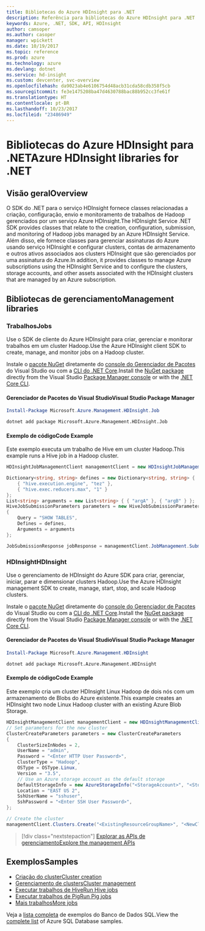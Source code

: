 ```yaml
---
title: Bibliotecas do Azure HDInsight para .NET
description: Referência para bibliotecas do Azure HDInsight para .NET
keywords: Azure, .NET, SDK, API, HDInsight
author: camsoper
ms.author: casoper
manager: wpickett
ms.date: 10/19/2017
ms.topic: reference
ms.prod: azure
ms.technology: azure
ms.devlang: dotnet
ms.service: hd-insight
ms.custom: devcenter, svc-overview
ms.openlocfilehash: da9023ab4e6106754d48acb31cda58cdb358f5cb
ms.sourcegitcommit: fe3e1475208ba47d4630788bac88b952cc3fe61f
ms.translationtype: HT
ms.contentlocale: pt-BR
ms.lasthandoff: 10/23/2017
ms.locfileid: "23486949"
---
```

# <a name="azure-hdinsight-libraries-for-net"></a><span data-ttu-id="dee96-104">Bibliotecas do Azure HDInsight para .NET</span><span class="sxs-lookup"><span data-stu-id="dee96-104">Azure HDInsight libraries for .NET</span></span>

## <a name="overview"></a><span data-ttu-id="dee96-105">Visão geral</span><span class="sxs-lookup"><span data-stu-id="dee96-105">Overview</span></span>

<span data-ttu-id="dee96-106">O SDK do .NET para o serviço HDInsight fornece classes relacionadas a criação, configuração, envio e monitoramento de trabalhos de Hadoop gerenciados por um serviço Azure HDInsight.</span><span class="sxs-lookup"><span data-stu-id="dee96-106">The HDInsight Service .NET SDK provides classes that relate to the creation, configuration, submission, and monitoring of Hadoop jobs managed by an Azure HDInsight Service.</span></span> <span data-ttu-id="dee96-107">Além disso, ele fornece classes para gerenciar assinaturas do Azure usando serviço HDInsight e configurar clusters, contas de armazenamento e outros ativos associados aos clusters HDInsight que são gerenciados por uma assinatura do Azure.</span><span class="sxs-lookup"><span data-stu-id="dee96-107">In addition, it provides classes to manage Azure subscriptions using the HDInsight Service and to configure the clusters, storage accounts, and other assets associated with the HDInsight clusters that are managed by an Azure subscription.</span></span>

## <a name="management-libraries"></a><span data-ttu-id="dee96-108">Bibliotecas de gerenciamento</span><span class="sxs-lookup"><span data-stu-id="dee96-108">Management libraries</span></span>

### <a name="jobs"></a><span data-ttu-id="dee96-109">Trabalhos</span><span class="sxs-lookup"><span data-stu-id="dee96-109">Jobs</span></span>

<span data-ttu-id="dee96-110">Use o SDK de cliente do Azure HDInsight para criar, gerenciar e monitorar trabalhos em um cluster Hadoop.</span><span class="sxs-lookup"><span data-stu-id="dee96-110">Use the Azure HDInsight client SDK to create, manage, and monitor jobs on a Hadoop cluster.</span></span> 

<span data-ttu-id="dee96-111">Instale o [pacote NuGet](https://www.nuget.org/packages/Microsoft.Azure.Management.HDInsight.Job) diretamente do [console do Gerenciador de Pacotes][PackageManager] do Visual Studio ou com a [CLI do .NET Core][DotNetCLI].</span><span class="sxs-lookup"><span data-stu-id="dee96-111">Install the [NuGet package](https://www.nuget.org/packages/Microsoft.Azure.Management.HDInsight.Job) directly from the Visual Studio [Package Manager console][PackageManager] or with the [.NET Core CLI][DotNetCLI].</span></span>

#### <a name="visual-studio-package-manager"></a><span data-ttu-id="dee96-112">Gerenciador de Pacotes do Visual Studio</span><span class="sxs-lookup"><span data-stu-id="dee96-112">Visual Studio Package Manager</span></span>

```powershell
Install-Package Microsoft.Azure.Management.HDInsight.Job
```

```bash
dotnet add package Microsoft.Azure.Management.HDInsight.Job
```

#### <a name="code-example"></a><span data-ttu-id="dee96-113">Exemplo de código</span><span class="sxs-lookup"><span data-stu-id="dee96-113">Code Example</span></span>

<span data-ttu-id="dee96-114">Este exemplo executa um trabalho de Hive em um cluster Hadoop.</span><span class="sxs-lookup"><span data-stu-id="dee96-114">This example runs a Hive job in a Hadoop cluster.</span></span>

```csharp
HDInsightJobManagementClient managementClient = new HDInsightJobManagementClient(clusterUri, credentials);

Dictionary<string, string> defines = new Dictionary<string, string> {
    { "hive.execution.engine", "tez" },
    { "hive.exec.reducers.max", "1" }
};
List<string> arguments = new List<string> { { "argA" }, { "argB" } };
HiveJobSubmissionParameters parameters = new HiveJobSubmissionParameters
{
    Query = "SHOW TABLES",
    Defines = defines,
    Arguments = arguments
};

JobSubmissionResponse jobResponse = managementClient.JobManagement.SubmitHiveJob(parameters);
```

### <a name="hdinsight"></a><span data-ttu-id="dee96-115">HDInsight</span><span class="sxs-lookup"><span data-stu-id="dee96-115">HDInsight</span></span>

<span data-ttu-id="dee96-116">Use o gerenciamento de HDInsight do Azure SDK para criar, gerenciar, iniciar, parar e dimensionar clusters Hadoop.</span><span class="sxs-lookup"><span data-stu-id="dee96-116">Use the Azure HDInsight management SDK to create, manage, start, stop, and scale Hadoop clusters.</span></span>

<span data-ttu-id="dee96-117">Instale o [pacote NuGet](https://www.nuget.org/packages/Microsoft.Azure.Management.HDInsight) diretamente do [console do Gerenciador de Pacotes][PackageManager] do Visual Studio ou com a [CLI do .NET Core][DotNetCLI].</span><span class="sxs-lookup"><span data-stu-id="dee96-117">Install the [NuGet package](https://www.nuget.org/packages/Microsoft.Azure.Management.HDInsight) directly from the Visual Studio [Package Manager console][PackageManager] or with the [.NET Core CLI][DotNetCLI].</span></span>

#### <a name="visual-studio-package-manager"></a><span data-ttu-id="dee96-118">Gerenciador de Pacotes do Visual Studio</span><span class="sxs-lookup"><span data-stu-id="dee96-118">Visual Studio Package Manager</span></span>

```powershell
Install-Package Microsoft.Azure.Management.HDInsight
```

```bash
dotnet add package Microsoft.Azure.Management.HDInsight
```

#### <a name="code-example"></a><span data-ttu-id="dee96-119">Exemplo de código</span><span class="sxs-lookup"><span data-stu-id="dee96-119">Code Example</span></span>

<span data-ttu-id="dee96-120">Este exemplo cria um cluster HDInsight Linux Hadoop de dois nós com um armazenamento de Blobs do Azure existente.</span><span class="sxs-lookup"><span data-stu-id="dee96-120">This example creates an HDInsight two node Linux Hadoop cluster with an existing Azure Blob Storage.</span></span>

```csharp
HDInsightManagementClient managementClient = new HDInsightManagementClient(authToken);
// Set parameters for the new cluster
ClusterCreateParameters parameters = new ClusterCreateParameters
{
    ClusterSizeInNodes = 2,
    UserName = "admin",
    Password = "<Enter HTTP User Password>",
    ClusterType = "Hadoop",
    OSType = OSType.Linux,
    Version = "3.5",
    // Use an Azure storage account as the default storage
    DefaultStorageInfo = new AzureStorageInfo("<StorageAccount>", "<StorageKey>", "<BlobContainerName>"),
    Location = "EAST US 2",
    SshUserName = "sshuser",
    SshPassword = "<Enter SSH User Password>",
};

// Create the cluster
managementClient.Clusters.Create("<ExistingResourceGroupName>", "<NewClusterName>", parameters);
```

> [!div class="nextstepaction"]
> [<span data-ttu-id="dee96-121">Explorar as APIs de gerenciamento</span><span class="sxs-lookup"><span data-stu-id="dee96-121">Explore the management APIs</span></span>](/dotnet/api/overview/azure/hdinsights/management)


## <a name="samples"></a><span data-ttu-id="dee96-122">Exemplos</span><span class="sxs-lookup"><span data-stu-id="dee96-122">Samples</span></span>

- [<span data-ttu-id="dee96-123">Criação do cluster</span><span class="sxs-lookup"><span data-stu-id="dee96-123">Cluster creation</span></span>](https://docs.microsoft.com/azure/hdinsight/hdinsight-hadoop-create-linux-clusters-dotnet-sdk)
- [<span data-ttu-id="dee96-124">Gerenciamento de clusters</span><span class="sxs-lookup"><span data-stu-id="dee96-124">Cluster management</span></span>](https://docs.microsoft.com/azure/hdinsight/hdinsight-administer-use-dotnet-sdk)
- [<span data-ttu-id="dee96-125">Executar trabalhos de Hive</span><span class="sxs-lookup"><span data-stu-id="dee96-125">Run Hive jobs</span></span>](https://docs.microsoft.com/azure/hdinsight/hdinsight-hadoop-use-hive-dotnet-sdk)
- [<span data-ttu-id="dee96-126">Executar trabalhos de Pig</span><span class="sxs-lookup"><span data-stu-id="dee96-126">Run Pig jobs</span></span>](https://docs.microsoft.com/azure/hdinsight/hdinsight-hadoop-use-pig-dotnet-sdk)
- [<span data-ttu-id="dee96-127">Mais trabalhos</span><span class="sxs-lookup"><span data-stu-id="dee96-127">More jobs</span></span>](https://docs.microsoft.com/azure/hdinsight/hdinsight-submit-hadoop-jobs-programmatically)

<span data-ttu-id="dee96-128">Veja a [lista completa](https://azure.microsoft.com/resources/samples/?platform=dotnet&service=hdinsight) de exemplos do Banco de Dados SQL.</span><span class="sxs-lookup"><span data-stu-id="dee96-128">View the [complete list](https://azure.microsoft.com/resources/samples/?platform=dotnet&service=hdinsight) of Azure SQL Database samples.</span></span>

[PackageManager]: https://docs.microsoft.com/nuget/tools/package-manager-console
[DotNetCLI]: https://docs.microsoft.com/dotnet/core/tools/dotnet-add-package
